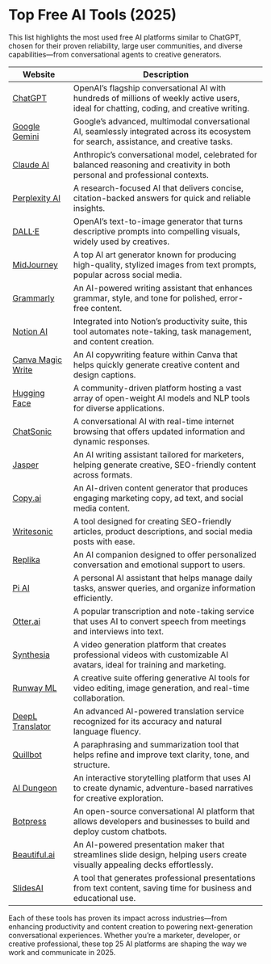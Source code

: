 # Top Free AI Tools (2025)

This list highlights the most used free AI platforms similar to ChatGPT, chosen for their proven reliability, large user communities, and diverse capabilities—from conversational agents to creative generators.

| Website                                              | Description                                                                                                                             |
| ---------------------------------------------------- | --------------------------------------------------------------------------------------------------------------------------------------- |
| [ChatGPT](https://chatgpt.com/)                      | OpenAI’s flagship conversational AI with hundreds of millions of weekly active users, ideal for chatting, coding, and creative writing. |
| [Google Gemini](https://gemini.google.com/)          | Google’s advanced, multimodal conversational AI, seamlessly integrated across its ecosystem for search, assistance, and creative tasks. |
| [Claude AI](https://claude.ai/)                      | Anthropic’s conversational model, celebrated for balanced reasoning and creativity in both personal and professional contexts.          |
| [Perplexity AI](https://perplexity.ai/)              | A research-focused AI that delivers concise, citation-backed answers for quick and reliable insights.                                   |
| [DALL·E](https://www.openai.com/dall-e/)             | OpenAI’s text-to-image generator that turns descriptive prompts into compelling visuals, widely used by creatives.                      |
| [MidJourney](https://www.midjourney.com/)            | A top AI art generator known for producing high-quality, stylized images from text prompts, popular across social media.                |
| [Grammarly](https://www.grammarly.com/)              | An AI-powered writing assistant that enhances grammar, style, and tone for polished, error-free content.                                |
| [Notion AI](https://www.notion.so/)                  | Integrated into Notion’s productivity suite, this tool automates note-taking, task management, and content creation.                    |
| [Canva Magic Write](https://www.canva.com/)          | An AI copywriting feature within Canva that helps quickly generate creative content and design captions.                                |
| [Hugging Face](https://huggingface.co/)              | A community-driven platform hosting a vast array of open-weight AI models and NLP tools for diverse applications.                       |
| [ChatSonic](https://chatsonic.com/)                  | A conversational AI with real-time internet browsing that offers updated information and dynamic responses.                             |
| [Jasper](https://www.jasper.ai/)                     | An AI writing assistant tailored for marketers, helping generate creative, SEO-friendly content across formats.                         |
| [Copy.ai](https://www.copy.ai/)                      | An AI-driven content generator that produces engaging marketing copy, ad text, and social media content.                                |
| [Writesonic](https://writesonic.com/)                | A tool designed for creating SEO-friendly articles, product descriptions, and social media posts with ease.                             |
| [Replika](https://replika.ai/)                       | An AI companion designed to offer personalized conversation and emotional support to users.                                             |
| [Pi AI](https://pi.ai/)                              | A personal AI assistant that helps manage daily tasks, answer queries, and organize information efficiently.                            |
| [Otter.ai](https://otter.ai/)                        | A popular transcription and note-taking service that uses AI to convert speech from meetings and interviews into text.                  |
| [Synthesia](https://www.synthesia.io/)               | A video generation platform that creates professional videos with customizable AI avatars, ideal for training and marketing.            |
| [Runway ML](https://runwayml.com/)                   | A creative suite offering generative AI tools for video editing, image generation, and real-time collaboration.                         |
| [DeepL Translator](https://www.deepl.com/translator) | An advanced AI-powered translation service recognized for its accuracy and natural language fluency.                                    |
| [Quillbot](https://quillbot.com/)                    | A paraphrasing and summarization tool that helps refine and improve text clarity, tone, and structure.                                  |
| [AI Dungeon](https://play.aidungeon.io/)             | An interactive storytelling platform that uses AI to create dynamic, adventure-based narratives for creative exploration.               |
| [Botpress](https://botpress.com/)                    | An open-source conversational AI platform that allows developers and businesses to build and deploy custom chatbots.                    |
| [Beautiful.ai](https://www.beautiful.ai/)            | An AI-powered presentation maker that streamlines slide design, helping users create visually appealing decks effortlessly.             |
| [SlidesAI](https://slidesai.io/)                     | A tool that generates professional presentations from text content, saving time for business and educational use.                       |

Each of these tools has proven its impact across industries—from enhancing productivity and content creation to powering next-generation conversational experiences. Whether you’re a marketer, developer, or creative professional, these top 25 AI platforms are shaping the way we work and communicate in 2025.
